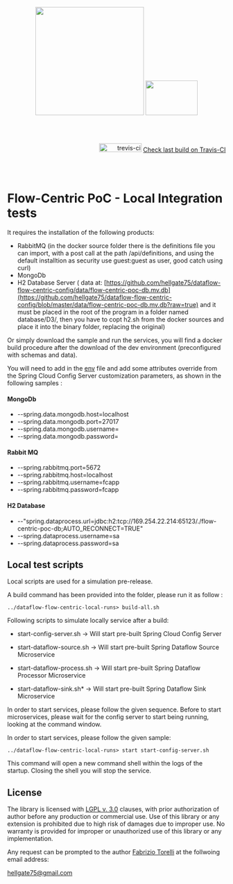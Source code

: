 <p align="center"><image width="250" height="250" src="../images/flow-centric-poc-logo.png">&nbsp;<image width="120" height="80" src="../images/dataflow-logo.png"></image></p><br/>
<br/>
<p align="right"><img src="https://travis-ci.org/hellgate75/flow-centric-poc.svg?branch=master" alt="trevis-ci" width="98" height="20" />&nbsp;<a href="https://travis-ci.org/hellgate75/flow-centric-poc">Check last build on Travis-CI</a></p><br/>
<br/>

# Flow-Centric PoC - Local Integration tests

It requires the installation of the following products:

* RabbitMQ (in the docker source folder there is the definitions file you can import, with a post call at the path /api/definitions, and using the default installtion as security use guest:guest as user, good catch using curl)
* MongoDb
* H2 Database Server ( data at: [https://github.com/hellgate75/dataflow-flow-centric-config/data/flow-centric-poc-db.mv.db](https://github.com/hellgate75/dataflow-flow-centric-config/blob/master/data/flow-centric-poc-db.mv.db?raw=true) and it must be placed in the root of the program in a folder named database/D3/, then you have to copt h2.sh from the docker sources and place it into the binary folder, replacing the original)

Or simply download the sample and run the services, you will find a docker build procedure after the download of the dev environment (preconfigured with schemas and data). 

You will need to add in the [env](env) file and add some attributes override from the Spring Cloud Config Server customization parameters, as shown in the following samples :


#### MongoDb
* --spring.data.mongodb.host=localhost
* --spring.data.mongodb.port=27017
* --spring.data.mongodb.username=
* --spring.data.mongodb.password=


#### Rabbit MQ
* --spring.rabbitmq.port=5672
* --spring.rabbitmq.host=localhost
* --spring.rabbitmq.username=fcapp
* --spring.rabbitmq.password=fcapp

#### H2 Database
* --"spring.dataprocess.url=jdbc:h2:tcp://169.254.22.214:65123/./flow-centric-poc-db;AUTO_RECONNECT=TRUE"
* --spring.dataprocess.username=sa
* --spring.dataprocess.password=sa




## Local test scripts


Local scripts are used for a simulation pre-release.

A build command has been provided into the folder, please run it as follow : 

```
../dataflow-flow-centric-local-runs> build-all.sh
```


Following scripts to simulate locally service after a build:

* start-config-server.sh -&gt; Will start pre-built Spring Cloud Config Server

* start-dataflow-source.sh -&gt; Will start pre-built Spring Dataflow Source Microservice

* start-dataflow-process.sh -&gt; Will start pre-built Spring Dataflow Processor Microservice

* start-dataflow-sink.sh* -&gt; Will start pre-built Spring Dataflow Sink Microservice



In order to start services, please follow the given sequence. Before to start microservices, please wait for the config server to start being running, looking at the command window.

In order to start services, please follow the given sample:


```
../dataflow-flow-centric-local-runs> start start-config-server.sh
```

This command will open a new command shell within the logs of the startup. Closing the shell you will stop the service.





## License

The library is licensed with [LGPL v. 3.0](/LICENSE) clauses, with prior authorization of author before any production or commercial use. Use of this library or any extension is prohibited due to high risk of damages due to improper use. No warranty is provided for improper or unauthorized use of this library or any implementation.

Any request can be prompted to the author [Fabrizio Torelli](https://www.linkedin.com/in/fabriziotorelli) at the follwoing email address:

[hellgate75@gmail.com](mailto:hellgate75@gmail.com)


